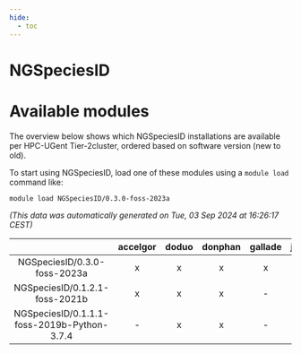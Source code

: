 ```yaml
---
hide:
  - toc
---
```


NGSpeciesID
===========

# Available modules


The overview below shows which NGSpeciesID installations are available per HPC-UGent Tier-2cluster, ordered based on software version (new to old).

To start using NGSpeciesID, load one of these modules using a `module load` command like:

```shell
module load NGSpeciesID/0.3.0-foss-2023a
```

*(This data was automatically generated on Tue, 03 Sep 2024 at 16:26:17 CEST)*  

| |accelgor|doduo|donphan|gallade|joltik|shinx|skitty|
| :---: | :---: | :---: | :---: | :---: | :---: | :---: | :---: |
|NGSpeciesID/0.3.0-foss-2023a|x|x|x|x|x|x|x|
|NGSpeciesID/0.1.2.1-foss-2021b|x|x|x|-|x|-|x|
|NGSpeciesID/0.1.1.1-foss-2019b-Python-3.7.4|-|x|x|-|x|-|x|
